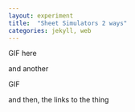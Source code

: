 ```yaml
---
layout: experiment 
title:  "Sheet Simulators 2 ways"
categories: jekyll, web 
---
```


GIF here

and another

GIF

and then, the links to the thing



